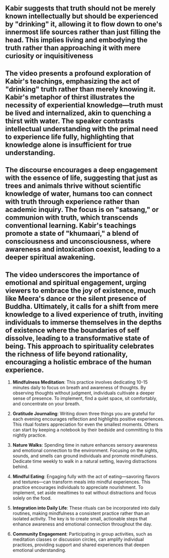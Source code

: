  


## Kabir suggests that truth should not be merely known intellectually but should be experienced by "drinking" it, allowing it to flow down to one's innermost life sources rather than just filling the head. This implies living and embodying the truth rather than approaching it with mere curiosity or inquisitiveness




## The video presents a profound exploration of Kabir's teachings, emphasizing the act of "drinking" truth rather than merely knowing it. Kabir's metaphor of thirst illustrates the necessity of experiential knowledge—truth must be lived and internalized, akin to quenching a thirst with water. The speaker contrasts intellectual understanding with the primal need to experience life fully, highlighting that knowledge alone is insufficient for true understanding.

## The discourse encourages a deep engagement with the essence of life, suggesting that just as trees and animals thrive without scientific knowledge of water, humans too can connect with truth through experience rather than academic inquiry. The focus is on "satsang," or communion with truth, which transcends conventional learning. Kabir's teachings promote a state of "khumaari," a blend of consciousness and unconsciousness, where awareness and intoxication coexist, leading to a deeper spiritual awakening.

## The video underscores the importance of emotional and spiritual engagement, urging viewers to embrace the joy of existence, much like Meera's dance or the silent presence of Buddha. Ultimately, it calls for a shift from mere knowledge to a lived experience of truth, inviting individuals to immerse themselves in the depths of existence where the boundaries of self dissolve, leading to a transformative state of being. This approach to spirituality celebrates the richness of life beyond rationality, encouraging a holistic embrace of the human experience.











 

1. **Mindfulness Meditation**: This practice involves dedicating 10-15 minutes daily to focus on breath and awareness of thoughts. By observing thoughts without judgment, individuals cultivate a deeper sense of presence. To implement, find a quiet space, sit comfortably, and concentrate on your breath.

2. **Gratitude Journaling**: Writing down three things you are grateful for each evening encourages reflection and highlights positive experiences. This ritual fosters appreciation for even the smallest moments. Others can start by keeping a notebook by their bedside and committing to this nightly practice.

3. **Nature Walks**: Spending time in nature enhances sensory awareness and emotional connection to the environment. Focusing on the sights, sounds, and smells can ground individuals and promote mindfulness. Dedicate time weekly to walk in a natural setting, leaving distractions behind.

4. **Mindful Eating**: Engaging fully with the act of eating—savoring flavors and textures—can transform meals into mindful experiences. This practice encourages individuals to appreciate nourishment. To implement, set aside mealtimes to eat without distractions and focus solely on the food.

5. **Integration into Daily Life**: These rituals can be incorporated into daily routines, making mindfulness a consistent practice rather than an isolated activity. The key is to create small, actionable steps that enhance awareness and emotional connection throughout the day.

6. **Community Engagement**: Participating in group activities, such as meditation classes or discussion circles, can amplify individual practices, providing support and shared experiences that deepen emotional understanding. 
